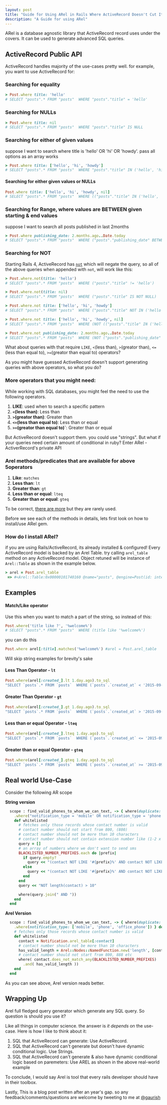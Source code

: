 ```yaml
---
layout: post
title: "Guide for Using ARel in Rails Where ActiveRecord Doesn't Cut It"
description: "A Guide for using ARel"
---
```


ARel is a database agnostic library that ActiveRecord record uses under the covers. It can be used to generate advanced SQL queries.

## ActiveRecord Public API
ActiveRecord handles majority of the use-cases pretty well. for example, you want to use ActiveRecord for:


### Searching for equality

```ruby
> Post.where title: 'hello'
# SELECT "posts".* FROM "posts"  WHERE "posts"."title" = 'hello'
```

### Searching for NULLs

```ruby
> Post.where title: nil
# SELECT "posts".* FROM "posts"  WHERE "posts"."title" IS NULL
```

### Searching for either of given values
suppose I want to search where title is 'hello' OR 'hi' OR 'howdy'. pass all options as an array works

```ruby
> Post.where title: ['hello', 'hi', 'howdy']
# SELECT "posts".* FROM "posts"  WHERE "posts"."title" IN ('hello', 'hi', 'howdy')
```

#### Searching for either given values or NULLs

```ruby
Post.where title: ['hello', 'hi', 'howdy', nil]
# SELECT "posts".* FROM "posts"  WHERE (("posts"."title" IN ('hello', 'hi', 'howdy') OR "posts"."title" IS NULL))
```

### Searching for Range, where values are BETWEEN given starting & end values
suppose I want to search all posts published in last 2months


```ruby
> Post.where publishing_date: 2.months.ago..Date.today
# SELECT "posts".* FROM "posts"  WHERE ("posts"."publishing_date" BETWEEN '2014-04-09 04:25:23.704466' AND '2014-06-09')
```

### Searching for NOT
Starting Rails 4, ActiveRecord has [`not`](http://api.rubyonrails.org/classes/ActiveRecord/QueryMethods/WhereChain.html#method-i-not) which will negate the query, so all of the above queries when appended with `not`, will work like this:

```ruby
> Post.where.not(title: 'hello')
# SELECT "posts".* FROM "posts"  WHERE ("posts"."title" != 'hello')

> Post.where.not(title: nil)
# SELECT "posts".* FROM "posts"  WHERE ("posts"."title" IS NOT NULL)

> Post.where.not title: ['hello', 'hi', 'howdy']
# SELECT "posts".* FROM "posts"  WHERE ("posts"."title" NOT IN ('hello', 'hi', 'howdy'))

> Post.where.not title: ['hello', 'hi', 'howdy', nil]
# SELECT "posts".* FROM "posts"  WHERE (NOT (("posts"."title" IN ('hello', 'hi', 'howdy') OR "posts"."title" IS NULL)))

> Post.where.not publishing_date: 2.months.ago..Date.today
# SELECT "posts".* FROM "posts"  WHERE (NOT ("posts"."publishing_date" BETWEEN '2014-04-09 04:58:40.232850' AND '2014-06-09'))
```

What about queries with that require `LIKE`, `<`(less than), `>`(greator than), `<=`(less than equal to), `>=`(greator than equal to) operators?

As you might have guessed ActiveRecord doesn't support generating queries with above operators, so what you do?




### More operators that you might need:
While working with SQL databases, you might feel the need to use the following operators.

 1. **LIKE**:  used when to search a specific pattern
 2. **`<`(less than)**: Less than
 3. **`>`(greator than)**: Greater than
 4. **`<=`(less than equal to)**: Less than or equal
 5. **`>=`(greator than equal to)`**: Greater than or equal

But ActiveRecord doesn't support them. you could use "strings". But what if your queries need certain amount of conditional in ruby? Enter ARel - ActiverRecord's private API

### Arel methods/predicates that are available for above 5operators
1. **Like**: `matches`
2. **Less than**: `lt`
3. **Greater than**: `gt`
4. **Less than or equal**: `lteq`
5. **Greater than or equal**: `gteq`

To be correct, [there are more](https://github.com/rails/arel/blob/master/lib/arel/predications.rb) but they are rarely used.

Before we see each of the methods in details, lets first look on how to install/use ARel gem.

### How do I install ARel?
if you are using Rails/ActiveRecord, its already installed & configured! Every ActiveRecord model is backed by an Arel Table. try calling `arel_table` method on any ActiveRecord model. Object retuned will be instance of `Arel::Table` as shown in the example below.

```ruby
> arel = Post.arel_table
 => #<Arel::Table:0x00000101740160 @name="posts", @engine=Post(id: integer, title: string, body: text, publishing_date: date, published: boolean, created_at: datetime, updated_at: datetime), @columns=nil, @aliases=[], @table_alias=nil, @primary_key=nil>

```

## Examples

#### Match/Like operator
Use this when you want to match a part of the string, so instead of this:

```ruby
Post.where('title like ?', '%welcome%')
# SELECT "posts".* FROM "posts"  WHERE (title like '%welcome%')
```

you can do this

```ruby
Post.where arel[:title].matches('%welcome%') #arel = Post.arel_table
```

Will skip string examples for brevity's sake
#### Less Than Operator - `lt`

```ruby
Post.where(arel[:created_].lt 1.day.ago).to_sql
"SELECT `posts`.* FROM `posts`  WHERE (`posts`.`created_at` < '2015-09-26 16:19:31')"
```

#### Greater Than Operator - `gt`

```ruby
Post.where(arel[:created_].gt 1.day.ago).to_sql
"SELECT `posts`.* FROM `posts`  WHERE (`posts`.`created_at` > '2015-09-26 16:19:31')"
```

#### Less than or equal Operator - `lteq`

```ruby
Post.where(arel[:created_].lteq 1.day.ago).to_sql
"SELECT `posts`.* FROM `posts`  WHERE (`posts`.`created_at` <= '2015-09-26 16:19:31')"
```

#### Greater than or equal Operator - `gteq`

```ruby
Post.where(arel[:created_].gteq 1.day.ago).to_sql
"SELECT `posts`.* FROM `posts`  WHERE (`posts`.`created_at` >= '2015-09-26 16:19:31')"
```

## Real world Use-Case
Consider the following AR scope

**String version**

```ruby
  scope : find_valid_phones_to_whom_we_can_text, -> { where(duplicate: false)
    .where("notification_type = 'mobile' OR notification_type = 'phone' OR notification_type = 'office_phone'")} do
    def whitelisted
      # fetches only those records whose contact number is valid
      # contact number should not start from 800, (800)
      # contact number should not be more than 10 characters
      # contact number should not contain extension number like (1-2 x 2345)
      query = []
      # an array of numbers where we don't want to send sms
      BLACKLISTED_NUMBER_PREFIXES.each do |prefix|
        if query.empty?
          query << "(contact NOT LIKE '#{prefix}%' AND contact NOT LIKE '(#{prefix})%')"
        else
          query << "(contact NOT LIKE '#{prefix}%' AND contact NOT LIKE '(#{prefix})%')"
        end
      end
      query << "NOT length(contact) > 10"

      where(query.join(" AND "))
    end
  end
```

**Arel Version**

```ruby
  scope : find_valid_phones_to_whom_we_can_text, -> { where(duplicate: false)
    .where(notification_type: ['mobile', 'phone', 'office_phone']) } do
    # fetches only those records whose contact number is valid
    def whitelisted
      contact = Notification.arel_table[:contact]
      # contact number should not be more than 10 characters
      has_valid_length = Arel::Nodes::NamedFunction.new('length', [contact]).lteq(10)
      # contact number should not start from 800, 888 etc
      where( contact.does_not_match_any(BLACKLISTED_NUMBER_PREFIXES)
        .and( has_valid_length ))
    end
  end
```

As you can see above, Arel version reads better.


## Wrapping Up
Arel full fledged query generator which generate any SQL query. So question is should you use it?

Like all things in computer science. the answer is _it depends_ on the use-case. Here is how I like to think about it:

1. SQL that ActiveRecord can generate: Use ActiveRecord.
2. SQL that ActiveRecord can't generate but doesn't have dynamic conditional logic. Use Strings.
3. SQL that ActiveRecord can't generate & also have dynamic conditional logic based on paremeters: Use AREL as shown in the above real-world example

To conclude, I would say Arel is tool that every rails developer should have in their toolbox.

Lastly,
This is a blog post written after an year's gap. so any feedback/comments/questions are welcome by tweeting to me at [@gaurish](https://twitter.com/gaurish)

